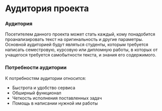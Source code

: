 # Аудитория проекта

### Аудитория
Посетителем данного проекта может стать каждый, кому понадобится проанализировать текст на оригинальность и другие параметры.
Основной аудиторией будут являться студенты, которым требуется написать семестровую, курсовую или дипломную работы, в которых
от учащегося требуется самобытности текста, и знания его содержимого.
### Потребности аудитории
К потребностям аудитории относится:
* Быстрота и удобство сервиса
* Обширный функционал
* Четкость исполнения поставленных задач
* Помощь в написании нужной им работы
